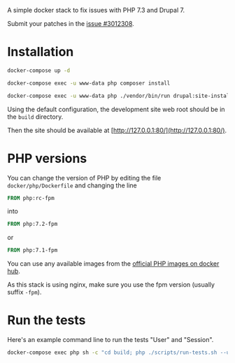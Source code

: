 A simple docker stack to fix issues with PHP 7.3 and Drupal 7.

Submit your patches in the [issue #3012308](https://drupal.org/node/3012308).

# Installation

```bash
docker-compose up -d
```

```bash
docker-compose exec -u www-data php composer install
```

```bash
docker-compose exec -u www-data php ./vendor/bin/run drupal:site-install
```

Using the default configuration, the development site web root should be in the `build` directory.

Then the site should be available at [http://127.0.0.1:80/](http://127.0.0.1:80/).

# PHP versions

You can change the version of PHP by editing the file `docker/php/Dockerfile` and changing the line

```dockerfile
FROM php:rc-fpm
```

into

```dockerfile
FROM php:7.2-fpm
```

or

```dockerfile
FROM php:7.1-fpm
```

You can use any available images from the [official PHP images on docker hub](https://hub.docker.com/_/php/).

As this stack is using nginx, make sure you use the fpm version (usually suffix `-fpm`).

# Run the tests

Here's an example command line to run the tests "User" and "Session".

```bash
docker-compose exec php sh -c "cd build; php ./scripts/run-tests.sh --url http://127.0.0.1:80/ --php /usr/local/bin/php --verbose Session,User"
```
